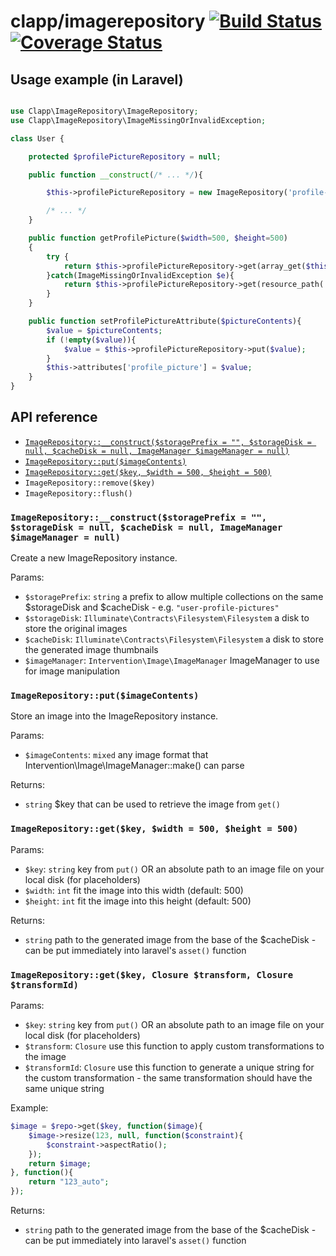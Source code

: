 clapp/imagerepository [![Build Status](https://travis-ci.org/clappcom/imagerepository.svg?branch=master)](https://travis-ci.org/clappcom/imagerepository) [![Coverage Status](https://coveralls.io/repos/github/clappcom/imagerepository/badge.svg?branch=master)](https://coveralls.io/github/clappcom/imagerepository?branch=master)
===

Usage example (in Laravel)
---

```php

use Clapp\ImageRepository\ImageRepository;
use Clapp\ImageRepository\ImageMissingOrInvalidException;

class User {

    protected $profilePictureRepository = null;

    public function __construct(/* ... */){

        $this->profilePictureRepository = new ImageRepository('profile-pictures/');

        /* ... */
    }

    public function getProfilePicture($width=500, $height=500)
    {
        try {
            return $this->profilePictureRepository->get(array_get($this->attributes, 'profile_picture'), $width, $height);
        }catch(ImageMissingOrInvalidException $e){
            return $this->profilePictureRepository->get(resource_path('assets/images/placeholder.png'), $width, $height);
        }
    }

    public function setProfilePictureAttribute($pictureContents){
        $value = $pictureContents;
        if (!empty($value)){
            $value = $this->profilePictureRepository->put($value);
        }
        $this->attributes['profile_picture'] = $value;
    }
}

```

API reference
---

- [`ImageRepository::__construct($storagePrefix = "", $storageDisk = null, $cacheDisk = null, ImageManager $imageManager = null)`](#imagerepository__constructstorageprefix---storagedisk--null-cachedisk--null-imagemanager-imagemanager--null)
- [`ImageRepository::put($imageContents)`](#imagerepositoryputimagecontents)
- [`ImageRepository::get($key, $width = 500, $height = 500)`](#imagerepositorygetkey-width--500-height--500)
- `ImageRepository::remove($key)`
- `ImageRepository::flush()`

### `ImageRepository::__construct($storagePrefix = "", $storageDisk = null, $cacheDisk = null, ImageManager $imageManager = null)`

Create a new ImageRepository instance.

Params:

- `$storagePrefix`: `string` a prefix to allow multiple collections on the same $storageDisk and $cacheDisk - e.g. `"user-profile-pictures"`
- `$storageDisk`: `Illuminate\Contracts\Filesystem\Filesystem` a disk to store the original images
- `$cacheDisk`: `Illuminate\Contracts\Filesystem\Filesystem` a disk to store the generated image thumbnails
- `$imageManager`: `Intervention\Image\ImageManager` ImageManager to use for image manipulation

### `ImageRepository::put($imageContents)`

Store an image into the ImageRepository instance.

Params:

- `$imageContents`: `mixed` any image format that Intervention\Image\ImageManager::make() can parse

Returns:

- `string` $key that can be used to retrieve the image from `get()`

### `ImageRepository::get($key, $width = 500, $height = 500)`

Params:

- `$key`: `string` key from `put()` OR an absolute path to an image file on your local disk (for placeholders)
- `$width`: `int` fit the image into this width (default: 500)
- `$height`: `int` fit the image into this height (default: 500)

Returns:

- `string` path to the generated image from the base of the $cacheDisk - can be put immediately into laravel's `asset()` function

### `ImageRepository::get($key, Closure $transform, Closure $transformId)`

Params:

- `$key`: `string` key from `put()` OR an absolute path to an image file on your local disk (for placeholders)
- `$transform`: `Closure` use this function to apply custom transformations to the image
- `$transformId`: `Closure` use this function to generate a unique string for the custom transformation - the same transformation should have the same unique string

Example:
```php
$image = $repo->get($key, function($image){
    $image->resize(123, null, function($constraint){
        $constraint->aspectRatio();
    });
    return $image;
}, function(){
    return "123_auto";
});
```

Returns:

- `string` path to the generated image from the base of the $cacheDisk - can be put immediately into laravel's `asset()` function

